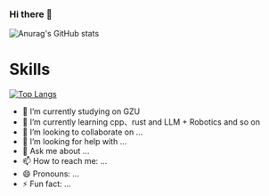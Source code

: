 ### Hi there 👋
![Anurag's GitHub stats](https://github-readme-stats.vercel.app/api?username=GYHPCG&theme=buefy&show_icons=true)

# Skills

[![Top Langs](https://github-readme-stats.vercel.app/api/top-langs/?username=GYHPCG&hide=HTML,CSS,php)](https://github.com/anuraghazra/github-readme-stats)

<!--
**GYHPCG/GYHPCG** is a ✨ _special_ ✨ repository because its `README.md` (this file) appears on your GitHub profile.
[![Top Langs](https://github-readme-stats.vercel.app/api/top-langs/?username=GYHPCG&hide=HTML,css,php&layout=compact&show_icons=true)](https://github.com/anuraghazra/github-readme-stats)

Here are some ideas to get you started:
-->
- 🔭 I’m currently studying on GZU
- 🌱 I’m currently learning cpp、rust and LLM + Robotics and so on
- 👯 I’m looking to collaborate on ...
- 🤔 I’m looking for help with ...
- 💬 Ask me about ...
- 📫 How to reach me: ...
- 😄 Pronouns: ...
- ⚡ Fun fact: ...

